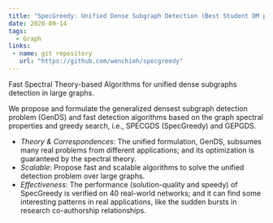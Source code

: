 ```yaml
---
title: "SpecGreedy: Unified Dense Subgraph Detection (Best Student DM paper)"
date: 2020-09-14
tags:
  - Graph
links: 
 - name: git repository
   url: "https://github.com/wenchieh/specgreedy"
---
```


Fast Spectral Theory-based Algorithms for unified dense subgraphs detection in large graphs.

<!--more-->

We propose and formulate the generalized densest subgraph detection problem (GenDS) and fast detection algorithms based on the graph spectral properties and greedy search, i.e., SPECGDS (SpecGreedy) and GEPGDS.

- *Theory & Correspondences*: The unified formulation, GenDS, subsumes many real problems from different applications; and its optimization is guaranteed by the spectral theory.
- *Scalable*: Propose fast and scalable algorithms to solve the unified detection problem over large graphs.
- *Effectiveness*: The performance (solution-quality and speedy) of SpecGreedy is verified on 40 real-world networks; and it can find some interesting patterns in real applications, like the sudden bursts in research co-authorship relationships.
